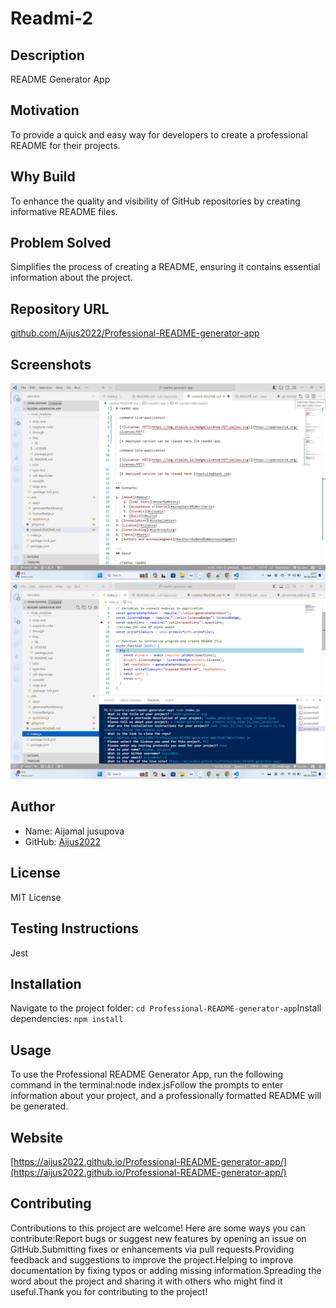 # Readmi-2

## Description

README Generator App

## Motivation

To provide a quick and easy way for developers to create a professional README for their projects.

## Why Build

To enhance the quality and visibility of GitHub repositories by creating informative README files.

## Problem Solved

Simplifies the process of creating a README, ensuring it contains essential information about the project.

## Repository URL

[github.com/Aijus2022/Professional-README-generator-app](github.com/Aijus2022/Professional-README-generator-app)

## Screenshots

![Screenshot 1](https://github.com/Aijus2022/Professional-README-generator-app/blob/f51c4b1f1ef07840c6de1137ae7723cf9e9f26ef/screenshots/Screenshot%202024-02-06%20234731.png)
![Screenshot 2](https://github.com/Aijus2022/Professional-README-generator-app/blob/7ff08b1cd84b9ab95c6fa5c7968f717d98b8308c/screenshots/Readmi.md-Screenshot%20.png)

## Author

- Name: Aijamal jusupova
- GitHub: [Aijus2022](https://github.com/Aijus2022)

## License

MIT License


## Testing Instructions

Jest

## Installation

Navigate to the project folder: `cd Professional-README-generator-app`Install dependencies: `npm install`

## Usage

To use the Professional README Generator App, run the following command in the terminal:node index.jsFollow the prompts to enter information about your project, and a professionally formatted README will be generated.

## Website

[https://aijus2022.github.io/Professional-README-generator-app/](https://aijus2022.github.io/Professional-README-generator-app/)

## Contributing

Contributions to this project are welcome! Here are some ways you can contribute:Report bugs or suggest new features by opening an issue on GitHub.Submitting fixes or enhancements via pull requests.Providing feedback and suggestions to improve the project.Helping to improve documentation by fixing typos or adding missing information.Spreading the word about the project and sharing it with others who might find it useful.Thank you for contributing to the project!
